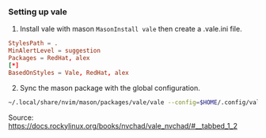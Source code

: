 ### Setting up vale
1. Install vale with mason `MasonInstall vale` then create a .vale.ini file.

```toml
StylesPath = .
MinAlertLevel = suggestion
Packages = RedHat, alex
[*]
BasedOnStyles = Vale, RedHat, alex
```
2. Sync the mason package with the global configuration.
```sh
~/.local/share/nvim/mason/packages/vale/vale --config=$HOME/.config/vale/.vale.ini sync
```

Source: https://docs.rockylinux.org/books/nvchad/vale_nvchad/#__tabbed_1_2
